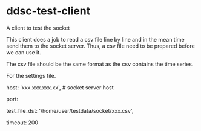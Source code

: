 ddsc-test-client
================

A client to test the socket

This client does a job to read a csv file line by line and in the mean time send them to the socket server. Thus, a csv file need to be prepared before we can use it. 

The csv file should be the same format as the csv contains the time series.

For the settings file.

host: 'xxx.xxx.xxx.xx',  # socket server host

port:

test_file_dst: '/home/user/testdata/socket/xxx.csv',

timeout: 200


